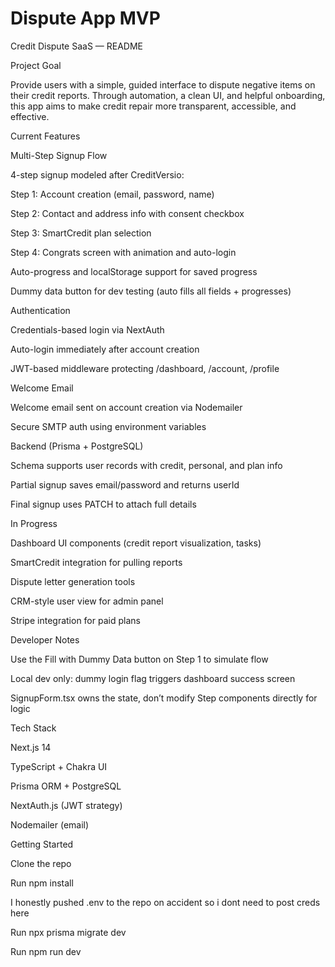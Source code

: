 # Dispute App MVP

Credit Dispute SaaS — README

Project Goal

Provide users with a simple, guided interface to dispute negative items on their credit reports. Through automation, a clean UI, and helpful onboarding, this app aims to make credit repair more transparent, accessible, and effective.

Current Features

Multi-Step Signup Flow

4-step signup modeled after CreditVersio:

Step 1: Account creation (email, password, name)

Step 2: Contact and address info with consent checkbox

Step 3: SmartCredit plan selection

Step 4: Congrats screen with animation and auto-login

Auto-progress and localStorage support for saved progress

Dummy data button for dev testing (auto fills all fields + progresses)

Authentication

Credentials-based login via NextAuth

Auto-login immediately after account creation

JWT-based middleware protecting /dashboard, /account, /profile

Welcome Email

Welcome email sent on account creation via Nodemailer

Secure SMTP auth using environment variables

Backend (Prisma + PostgreSQL)

Schema supports user records with credit, personal, and plan info

Partial signup saves email/password and returns userId

Final signup uses PATCH to attach full details

In Progress

Dashboard UI components (credit report visualization, tasks)

SmartCredit integration for pulling reports

Dispute letter generation tools

CRM-style user view for admin panel

Stripe integration for paid plans

Developer Notes

Use the Fill with Dummy Data button on Step 1 to simulate flow

Local dev only: dummy login flag triggers dashboard success screen

SignupForm.tsx owns the state, don’t modify Step components directly for logic

Tech Stack

Next.js 14

TypeScript + Chakra UI

Prisma ORM + PostgreSQL

NextAuth.js (JWT strategy)

Nodemailer (email)

Getting Started

Clone the repo

Run npm install

I honestly pushed .env to the repo on accident so i dont need to post creds here

Run npx prisma migrate dev

Run npm run dev
